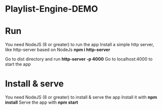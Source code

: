 # Playlist-Engine-DEMO

# Run
You need NodeJS (8 or greater) to run the app
Install a simple http server, like http-server based on NodeJs
    **npm i http-server**

Go to dist directory and run **http-server -p 4000**
Go to localhost:4000 to start the app

# Install & serve
You need NodeJS (8 or greater) to install & serve the app
Install it with **npm install**
Serve the app with **npm start**
